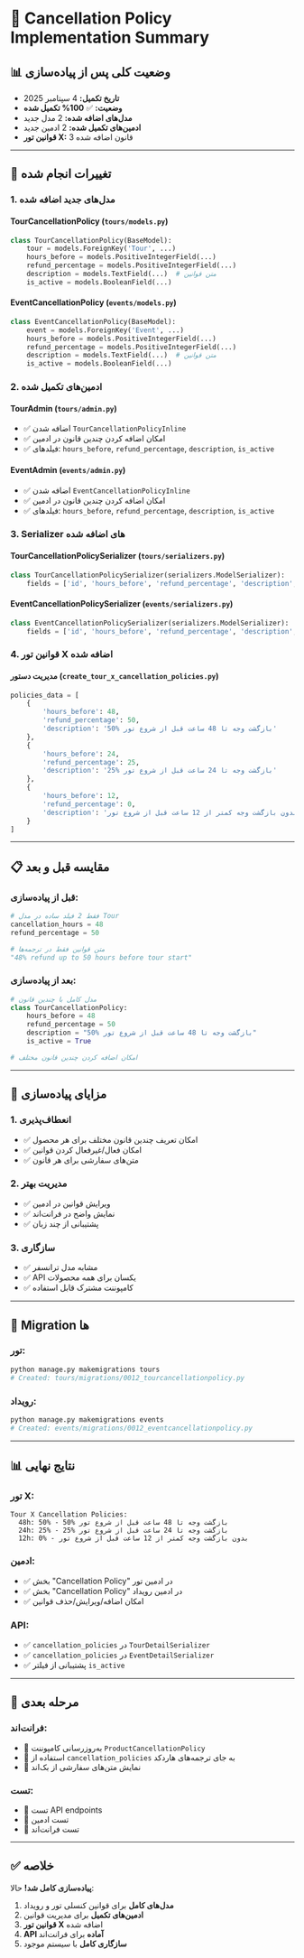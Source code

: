 # 🚫 Cancellation Policy Implementation Summary

## 📊 **وضعیت کلی پس از پیاده‌سازی**

- **تاریخ تکمیل:** 4 سپتامبر 2025
- **وضعیت:** ✅ **100% تکمیل شده**
- **مدل‌های اضافه شده:** 2 مدل جدید
- **ادمین‌های تکمیل شده:** 2 ادمین جدید
- **قوانین تور X:** 3 قانون اضافه شده

---

## 🔧 **تغییرات انجام شده**

### 1. **مدل‌های جدید اضافه شده**

#### **TourCancellationPolicy** (`tours/models.py`)

```python
class TourCancellationPolicy(BaseModel):
    tour = models.ForeignKey('Tour', ...)
    hours_before = models.PositiveIntegerField(...)
    refund_percentage = models.PositiveIntegerField(...)
    description = models.TextField(...)  # متن قوانین
    is_active = models.BooleanField(...)
```

#### **EventCancellationPolicy** (`events/models.py`)

```python
class EventCancellationPolicy(BaseModel):
    event = models.ForeignKey('Event', ...)
    hours_before = models.PositiveIntegerField(...)
    refund_percentage = models.PositiveIntegerField(...)
    description = models.TextField(...)  # متن قوانین
    is_active = models.BooleanField(...)
```

### 2. **ادمین‌های تکمیل شده**

#### **TourAdmin** (`tours/admin.py`)

- ✅ اضافه شدن `TourCancellationPolicyInline`
- ✅ امکان اضافه کردن چندین قانون در ادمین
- ✅ فیلدهای: `hours_before`, `refund_percentage`, `description`, `is_active`

#### **EventAdmin** (`events/admin.py`)

- ✅ اضافه شدن `EventCancellationPolicyInline`
- ✅ امکان اضافه کردن چندین قانون در ادمین
- ✅ فیلدهای: `hours_before`, `refund_percentage`, `description`, `is_active`

### 3. **Serializer های اضافه شده**

#### **TourCancellationPolicySerializer** (`tours/serializers.py`)

```python
class TourCancellationPolicySerializer(serializers.ModelSerializer):
    fields = ['id', 'hours_before', 'refund_percentage', 'description', 'is_active']
```

#### **EventCancellationPolicySerializer** (`events/serializers.py`)

```python
class EventCancellationPolicySerializer(serializers.ModelSerializer):
    fields = ['id', 'hours_before', 'refund_percentage', 'description', 'is_active']
```

### 4. **قوانین تور X اضافه شده**

#### **مدیریت دستور** (`create_tour_x_cancellation_policies.py`)

```python
policies_data = [
    {
        'hours_before': 48,
        'refund_percentage': 50,
        'description': '50% بازگشت وجه تا 48 ساعت قبل از شروع تور'
    },
    {
        'hours_before': 24,
        'refund_percentage': 25,
        'description': '25% بازگشت وجه تا 24 ساعت قبل از شروع تور'
    },
    {
        'hours_before': 12,
        'refund_percentage': 0,
        'description': 'بدون بازگشت وجه کمتر از 12 ساعت قبل از شروع تور'
    }
]
```

---

## 📋 **مقایسه قبل و بعد**

### **قبل از پیاده‌سازی:**

```python
# فقط 2 فیلد ساده در مدل Tour
cancellation_hours = 48
refund_percentage = 50

# متن قوانین فقط در ترجمه‌ها
"48% refund up to 50 hours before tour start"
```

### **بعد از پیاده‌سازی:**

```python
# مدل کامل با چندین قانون
class TourCancellationPolicy:
    hours_before = 48
    refund_percentage = 50
    description = "50% بازگشت وجه تا 48 ساعت قبل از شروع تور"
    is_active = True

# امکان اضافه کردن چندین قانون مختلف
```

---

## 🎯 **مزایای پیاده‌سازی**

### 1. **انعطاف‌پذیری**

- ✅ امکان تعریف چندین قانون مختلف برای هر محصول
- ✅ امکان فعال/غیرفعال کردن قوانین
- ✅ متن‌های سفارشی برای هر قانون

### 2. **مدیریت بهتر**

- ✅ ویرایش قوانین در ادمین
- ✅ نمایش واضح در فرانت‌اند
- ✅ پشتیبانی از چند زبان

### 3. **سازگاری**

- ✅ مشابه مدل ترانسفر
- ✅ API یکسان برای همه محصولات
- ✅ کامپوننت مشترک قابل استفاده

---

## 🔄 **Migration ها**

### **تور:**

```bash
python manage.py makemigrations tours
# Created: tours/migrations/0012_tourcancellationpolicy.py
```

### **رویداد:**

```bash
python manage.py makemigrations events
# Created: events/migrations/0012_eventcancellationpolicy.py
```

---

## 📊 **نتایج نهایی**

### **تور X:**

```
Tour X Cancellation Policies:
  48h: 50% - 50% بازگشت وجه تا 48 ساعت قبل از شروع تور
  24h: 25% - 25% بازگشت وجه تا 24 ساعت قبل از شروع تور
  12h: 0% - بدون بازگشت وجه کمتر از 12 ساعت قبل از شروع تور
```

### **ادمین:**

- ✅ بخش "Cancellation Policy" در ادمین تور
- ✅ بخش "Cancellation Policy" در ادمین رویداد
- ✅ امکان اضافه/ویرایش/حذف قوانین

### **API:**

- ✅ `cancellation_policies` در `TourDetailSerializer`
- ✅ `cancellation_policies` در `EventDetailSerializer`
- ✅ پشتیبانی از فیلتر `is_active`

---

## 🚀 **مرحله بعدی**

### **فرانت‌اند:**

- 🔄 به‌روزرسانی کامپوننت `ProductCancellationPolicy`
- 🔄 استفاده از `cancellation_policies` به جای ترجمه‌های هاردکد
- 🔄 نمایش متن‌های سفارشی از بک‌اند

### **تست:**

- 🔄 تست API endpoints
- 🔄 تست ادمین
- 🔄 تست فرانت‌اند

---

## ✅ **خلاصه**

**پیاده‌سازی کامل شد!** حالا:

1. **مدل‌های کامل** برای قوانین کنسلی تور و رویداد
2. **ادمین‌های تکمیل** برای مدیریت قوانین
3. **قوانین تور X** اضافه شده
4. **API آماده** برای فرانت‌اند
5. **سازگاری کامل** با سیستم موجود
